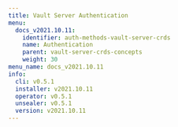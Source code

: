 ```yaml
---
title: Vault Server Authentication
menu:
  docs_v2021.10.11:
    identifier: auth-methods-vault-server-crds
    name: Authentication
    parent: vault-server-crds-concepts
    weight: 30
menu_name: docs_v2021.10.11
info:
  cli: v0.5.1
  installer: v2021.10.11
  operator: v0.5.1
  unsealer: v0.5.1
  version: v2021.10.11
---
```


